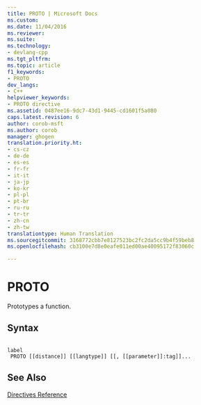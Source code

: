 ```yaml
---
title: PROTO | Microsoft Docs
ms.custom: 
ms.date: 11/04/2016
ms.reviewer: 
ms.suite: 
ms.technology:
- devlang-cpp
ms.tgt_pltfrm: 
ms.topic: article
f1_keywords:
- PROTO
dev_langs:
- C++
helpviewer_keywords:
- PROTO directive
ms.assetid: 0487ee16-9dc7-43d1-9445-cd1601f5a080
caps.latest.revision: 6
author: corob-msft
ms.author: corob
manager: ghogen
translation.priority.ht:
- cs-cz
- de-de
- es-es
- fr-fr
- it-it
- ja-jp
- ko-kr
- pl-pl
- pt-br
- ru-ru
- tr-tr
- zh-cn
- zh-tw
translationtype: Human Translation
ms.sourcegitcommit: 3168772cbb7e8127523bc2fc2da5cc9b4f59beb8
ms.openlocfilehash: cb3100e7d8e0eafe011ed00ae40095172f83060c

---
```

# PROTO
Prototypes a function.  
  
## Syntax  
  
```  
  
label  
 PROTO [[distance]] [[langtype]] [[, [[parameter]]:tag]]...  
```  
  
## See Also  
 [Directives Reference](../../assembler/masm/directives-reference.md)


<!--HONumber=Jan17_HO2-->


